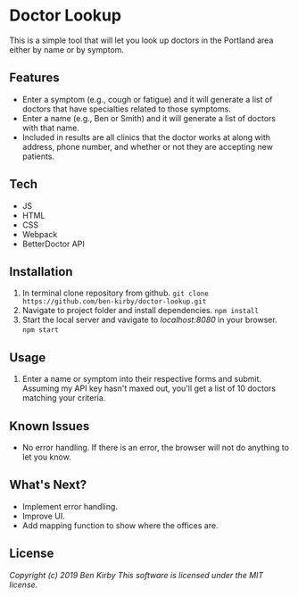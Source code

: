 # Doctor Lookup
This is a simple tool that will let you look up doctors in the Portland area either by name or by symptom.
## Features
- Enter a symptom (e.g., cough or fatigue) and it will generate a list of doctors that have specialties related to those symptoms.
- Enter a name (e.g., Ben or Smith) and it will generate a list of doctors with that name.
- Included in results are all clinics that the doctor works at along with address, phone number, and whether or not they are accepting new patients.
## Tech
* JS
* HTML
* CSS
* Webpack
* BetterDoctor API
## Installation
1. In terminal clone repository from github.
 ```git clone https://github.com/ben-kirby/doctor-lookup.git```
2. Navigate to project folder and install dependencies.
```npm install```
3. Start the local server and vavigate to _localhost:8080_ in your browser.
```npm start```
## Usage
1. Enter a name or symptom into their respective forms and submit. Assuming my API key hasn't maxed out, you'll get a list of 10 doctors matching your criteria.
## Known Issues
- No error handling. If there is an error, the browser will not do anything to let you know.
## What's Next?
- Implement error handling.
- Improve UI.
- Add mapping function to show where the offices are.
## License
*Copyright (c) 2019 Ben Kirby*
*This software is licensed under the MIT license.*
